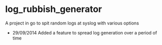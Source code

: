 log_rubbish_generator
=====================

A project in go to spit random logs at syslog with various options


- 29/09/2014
Added a feature to spread log generation over a period of time


